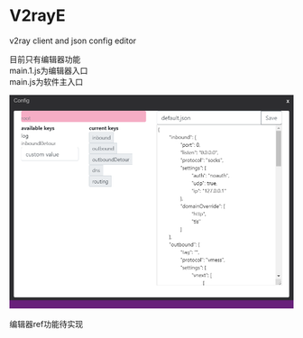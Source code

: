 # V2rayE
v2ray client and json config editor

目前只有编辑器功能  
main.1.js为编辑器入口  
main.js为软件主入口  

![](/img/editor1.png)  

编辑器ref功能待实现
